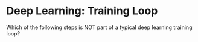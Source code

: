 # Deep Learning: Training Loop

Which of the following steps is NOT part of a typical deep learning training loop?